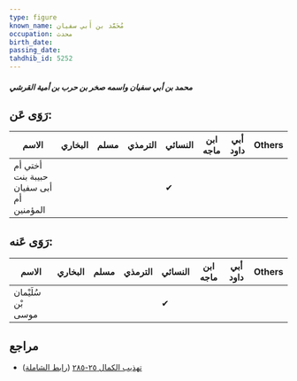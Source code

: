 ```yaml
---
type: figure
known_name: مُحَمَّد بن أَبي سفيان
occupation: محدث
birth_date:
passing_date:
tahdhib_id: 5252
---
```

##### محمد بن أبي سفيان واسمه صخر بن حرب بن أمية القرشي

## رَوَى عَن:
| الاسم                                   | البخاري | مسلم | الترمذي | النسائي | ابن ماجه | أبي داود | Others |
| --------------------------------------- | ------- | ---- | ------- | ------- | -------- | -------- | ------ |
| أختي أم حبيبة بنت أبى سفيان أم المؤمنين |         |      |         | ✔       |          |          |        |
## رَوَى عَنه:
| الاسم              | البخاري | مسلم | الترمذي | النسائي | ابن ماجه | أبي داود | Others |
| ------------------ | ------- | ---- | ------- | ------- | -------- | -------- | ------ |
| سُلَيْمان بْن موسى |         |      |         | ✔       |          |          |        |
## مراجع
- [تهذيب الكمال ٢٥-٢٨٥](obsidian://open?vault=Tahdhib-al-Kamal&file=Figures/٥٢٥٢-محمد%20بن%20أبي%20سفيان%20واسمه%20صخر%20بن%20حرب%20بن%20أمية%20القرشي) ([رابط الشاملة](https://shamela.ws/book/3722/13378))
